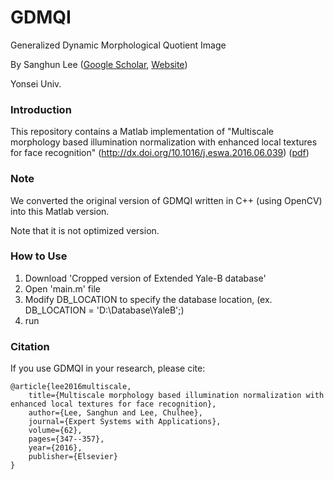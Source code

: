 # GDMQI
Generalized Dynamic Morphological Quotient Image

By Sanghun Lee ([Google Scholar](https://scholar.google.co.kr/citations?user=T9U4lCUAAAAJ), [Website](http://web.yonsei.ac.kr/nica))

Yonsei Univ.


### Introduction

This repository contains a Matlab implementation of "Multiscale morphology based illumination normalization with enhanced local textures for face recognition" (http://dx.doi.org/10.1016/j.eswa.2016.06.039) ([pdf](https://www.researchgate.net/profile/Sanghun_Lee14/publication/304144886_Multiscale_morphology_based_illumination_normalization_with_enhanced_local_textures_for_face_recognition/links/577b8da708aec3b7433656a3.pdf))


### Note

We converted the original version of GDMQI written in C++ (using OpenCV) into this Matlab version.

Note that it is not optimized version.


### How to Use

1. Download 'Cropped version of Extended Yale-B database'
2. Open 'main.m' file
3. Modify DB_LOCATION to specify the database location, (ex. DB_LOCATION = 'D:\Database\YaleB\';) 
4. run


### Citation
If you use GDMQI in your research, please cite:

	@article{lee2016multiscale,
		title={Multiscale morphology based illumination normalization with enhanced local textures for face recognition},
		author={Lee, Sanghun and Lee, Chulhee},
		journal={Expert Systems with Applications},
		volume={62},
		pages={347--357},
		year={2016},
		publisher={Elsevier}
	}



